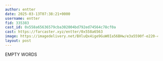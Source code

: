 ```yaml
---
author: entter
date: 2025-03-13T07:38:21+0000
username: entter
fid: 335383
cast_id: 0x558a65636579cba302004bd792ed74564c78cf0a
cast: https://farcaster.xyz/entter/0x558a6563
image: https://imagedelivery.net/BXluQx4ige9GuW0Ia56BHw/e3a5590f-e220-4bdd-1c76-93cfe63ac800/original
layout: post
---
```


EMPTY
WORDS

<img src='https://imagedelivery.net/BXluQx4ige9GuW0Ia56BHw/e3a5590f-e220-4bdd-1c76-93cfe63ac800/original' alt='' referrerpolicy='no-referrer'/>
